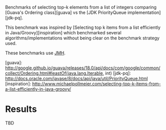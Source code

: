Benchmarks of selecting top-k elements from a list of integers comparing
[Guava's Ordering class][guava] vs the [JDK PriorityQueue implementation][jdk-pq].

This benchmark was inspired by [Selecting top k items from a list efficiently in Java/Groovy][inspiration] 
which benchmarked several algorithms/implementations without being clear on the benchmark strategy used.

These benchmarks use [JMH](http://openjdk.java.net/projects/code-tools/jmh/).

[guava]: http://google.github.io/guava/releases/18.0/api/docs/com/google/common/collect/Ordering.html#leastOf(java.lang.Iterable, int)
[jdk-pq]: http://docs.oracle.com/javase/8/docs/api/java/util/PriorityQueue.html
[inspiration]: http://www.michaelpollmeier.com/selecting-top-k-items-from-a-list-efficiently-in-java-groovy/

# Results

TBD
